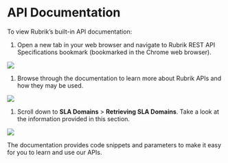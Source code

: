 # API Documentation

To view Rubrik’s built-in API documentation:

1. Open a new tab in your web browser and navigate to Rubrik REST API Specifications bookmark \(bookmarked in the Chrome web browser\).

![](https://lh6.googleusercontent.com/SU4XFwoxxt5XzVnO44rY4dM4JgMlXhMAIipFR9oBb2-BN4f-mUAv78k8E7Z_xwrvZuExvVdLgKNsS2e4FloDJBnVA3QoKRpdznVpKAbSgDA2n8hvcwPOSNRg5BxJbu4i8WNmrsNr)

1. Browse through the documentation to learn more about Rubrik APIs and how they may be used.

![](https://lh3.googleusercontent.com/0F70bkSY_fhGpybaH3nNajkjjxrlyk1vJv65C9vLic8zSjZD0UIntWgfd65E1xw1swhTFMN1zjGoPfUzK9qE5oRAzZWq4kQ_POLWmfYz3smSOQHU4bJalXIlEAEI1TNow-R6NZMq)

1. Scroll down to **SLA Domains** &gt; **Retrieving SLA Domains**. Take a look at the information provided in this section.

![](https://lh3.googleusercontent.com/cC_hoTEOYnfLdPfkANrKIDnmKcXvNYeNVWte3B7lWg9JGWBIpm7klQJG2aTTVFZYqbDrHR7veCej0QgjCM4_-vdkWsxhxXKTaL0vCPqpmLlqOKFaGeQJ2HNIexoBShV7L8XPmFLl)

The documentation provides code snippets and parameters to make it easy for you to learn and use our APIs.

